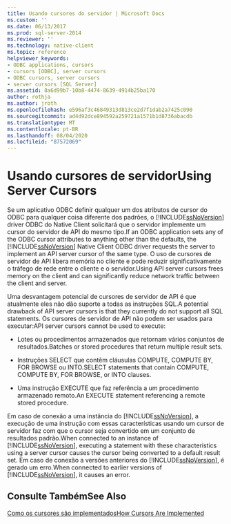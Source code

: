 ```yaml
---
title: Usando cursores do servidor | Microsoft Docs
ms.custom: ''
ms.date: 06/13/2017
ms.prod: sql-server-2014
ms.reviewer: ''
ms.technology: native-client
ms.topic: reference
helpviewer_keywords:
- ODBC applications, cursors
- cursors [ODBC], server cursors
- ODBC cursors, server cursors
- server cursors [SQL Server]
ms.assetid: 8a6d99b7-10b8-4474-8639-4914b25ba170
author: rothja
ms.author: jroth
ms.openlocfilehash: e596af3c46849313d813ce2d7f1dab2a7425c090
ms.sourcegitcommit: ad4d92dce894592a259721a1571b1d8736abacdb
ms.translationtype: MT
ms.contentlocale: pt-BR
ms.lasthandoff: 08/04/2020
ms.locfileid: "87572069"
---
```

# <a name="using-server-cursors"></a><span data-ttu-id="85fad-102">Usando cursores de servidor</span><span class="sxs-lookup"><span data-stu-id="85fad-102">Using Server Cursors</span></span>
  <span data-ttu-id="85fad-103">Se um aplicativo ODBC definir qualquer um dos atributos de cursor do ODBC para qualquer coisa diferente dos padrões, o [!INCLUDE[ssNoVersion](../../../includes/ssnoversion-md.md)] driver ODBC do Native Client solicitará que o servidor implemente um cursor do servidor de API do mesmo tipo.</span><span class="sxs-lookup"><span data-stu-id="85fad-103">If an ODBC application sets any of the ODBC cursor attributes to anything other than the defaults, the [!INCLUDE[ssNoVersion](../../../includes/ssnoversion-md.md)] Native Client ODBC driver requests the server to implement an API server cursor of the same type.</span></span> <span data-ttu-id="85fad-104">O uso de cursores de servidor de API libera memória no cliente e pode reduzir significativamente o tráfego de rede entre o cliente e o servidor.</span><span class="sxs-lookup"><span data-stu-id="85fad-104">Using API server cursors frees memory on the client and can significantly reduce network traffic between the client and server.</span></span>  
  
 <span data-ttu-id="85fad-105">Uma desvantagem potencial de cursores de servidor de API é que atualmente eles não dão suporte a todas as instruções SQL.</span><span class="sxs-lookup"><span data-stu-id="85fad-105">A potential drawback of API server cursors is that they currently do not support all SQL statements.</span></span> <span data-ttu-id="85fad-106">Os cursores de servidor de API não podem ser usados para executar:</span><span class="sxs-lookup"><span data-stu-id="85fad-106">API server cursors cannot be used to execute:</span></span>  
  
-   <span data-ttu-id="85fad-107">Lotes ou procedimentos armazenados que retornam vários conjuntos de resultados.</span><span class="sxs-lookup"><span data-stu-id="85fad-107">Batches or stored procedures that return multiple result sets.</span></span>  
  
-   <span data-ttu-id="85fad-108">Instruções SELECT que contêm cláusulas COMPUTE, COMPUTE BY, FOR BROWSE ou INTO.</span><span class="sxs-lookup"><span data-stu-id="85fad-108">SELECT statements that contain COMPUTE, COMPUTE BY, FOR BROWSE, or INTO clauses.</span></span>  
  
-   <span data-ttu-id="85fad-109">Uma instrução EXECUTE que faz referência a um procedimento armazenado remoto.</span><span class="sxs-lookup"><span data-stu-id="85fad-109">An EXECUTE statement referencing a remote stored procedure.</span></span>  
  
 <span data-ttu-id="85fad-110">Em caso de conexão a uma instância do [!INCLUDE[ssNoVersion](../../../includes/ssnoversion-md.md)], a execução de uma instrução com essas características usando um cursor de servidor faz com que o cursor seja convertido em um conjunto de resultados padrão.</span><span class="sxs-lookup"><span data-stu-id="85fad-110">When connected to an instance of [!INCLUDE[ssNoVersion](../../../includes/ssnoversion-md.md)], executing a statement with these characteristics using a server cursor causes the cursor being converted to a default result set.</span></span> <span data-ttu-id="85fad-111">Em caso de conexão a versões anteriores do [!INCLUDE[ssNoVersion](../../../includes/ssnoversion-md.md)], é gerado um erro.</span><span class="sxs-lookup"><span data-stu-id="85fad-111">When connected to earlier versions of [!INCLUDE[ssNoVersion](../../../includes/ssnoversion-md.md)], it causes an error.</span></span>  
  
## <a name="see-also"></a><span data-ttu-id="85fad-112">Consulte Também</span><span class="sxs-lookup"><span data-stu-id="85fad-112">See Also</span></span>  
 [<span data-ttu-id="85fad-113">Como os cursores são implementados</span><span class="sxs-lookup"><span data-stu-id="85fad-113">How Cursors Are Implemented</span></span>](how-cursors-are-implemented.md)  
  
  
